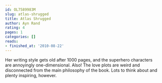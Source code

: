 ```yaml
---
id: OL7589983M
slug: atlas-shrugged
title: Atlas Shrugged
author: Ayn Rand
rating: 4
pages: 1
categories: []
reads:
- finished_at: '2010-08-22'
---
```

Her writing style gets old after 1000 pages, and the superhero characters are annoyingly one-dimensional. Also! The love plots are weird and disconnected from the main philosophy of the book. Lots to think about and plenty inspiring, however.
